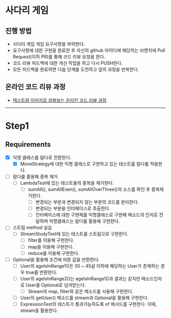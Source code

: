 # 사다리 게임
## 진행 방법
* 사다리 게임 게임 요구사항을 파악한다.
* 요구사항에 대한 구현을 완료한 후 자신의 github 아이디에 해당하는 브랜치에 Pull Request(이하 PR)를 통해 코드 리뷰 요청을 한다.
* 코드 리뷰 피드백에 대한 개선 작업을 하고 다시 PUSH한다.
* 모든 피드백을 완료하면 다음 단계를 도전하고 앞의 과정을 반복한다.

## 온라인 코드 리뷰 과정
* [텍스트와 이미지로 살펴보는 온라인 코드 리뷰 과정](https://github.com/nextstep-step/nextstep-docs/tree/master/codereview)

----

# Step1
## Requirements

- [x] 익명 클래스를 람다로 전환한다.
  - [x] MoveStrategy에 대한 익명 클래스로 구현하고 있는 테스트를 람다를 적용한다.
- [ ] 람다를 활용해 중복 제거
  - [ ] LambdaTest에 있는 테스트들의 중복을 제거한다.
    - [ ] sumAll(), sumAllEven(), sumAllOverThree()의 소스를 확인 후 중복제거한다.
      - [ ] 변경되는 부분과 변경되지 않는 부분의 코드를 분리한다.
      - [ ] 변경되는 부분을 인터페이스로 추출한다.
      - [ ] 인터페이스에 대한 구현체를 익명클래스로 구현해 메소드의 인자로 전달하며 익명클래스는 람다를 활용해 구현한다.
- [ ] 스트림 method 실습
  - [ ] StreamStudyTest에 있는 테스트를 스트림으로 구현한다.
    - [ ] filter를 이용해 구현한다.
    - [ ] map을 이용해 구현한다.
    - [ ] reduce를 이용해 구현한다.
- [ ] Optional을 활용해 조건에 따른 값을 반환한다.
  - [ ] User의 ageIsInRange1()은 30 ~ 45살 이하에 해당하는 User가 존재하는 경우 true를 반환한다.
  - [ ] User의 ageIsInRange2()는 ageIsInRange1()과 결과는 같지만 메소드인자로 User를 Optional로 넘겨받는다.
    - [ ] Stream의 map, filter와 같은 메소드를 사용해 구현한다.
  - [ ] User의 getUser() 메소드를 stream과 Optional을 활용해 구현한다.
  - [ ] ExpressionTest의 테스트가 통과가능하도록 of 메서드를 구현한다. 이때, stream을 활용한다.